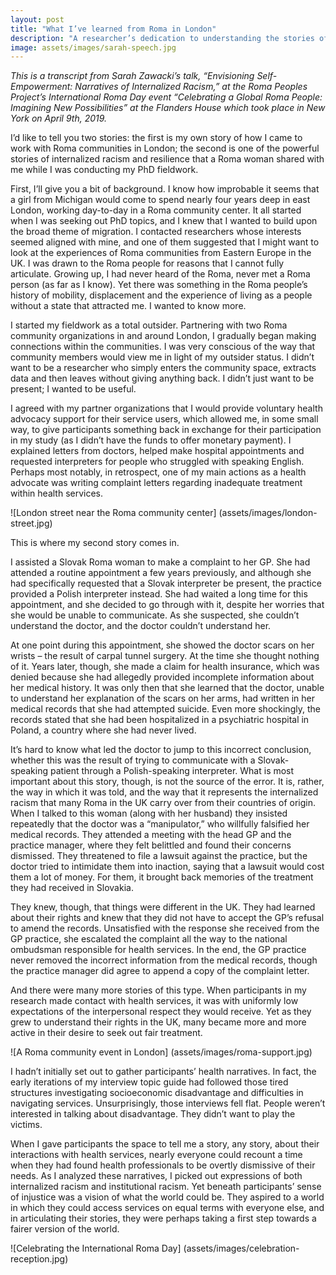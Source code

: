 ```yaml
---
layout: post
title: "What I’ve learned from Roma in London"
description: "A researcher’s dedication to understanding the stories of Roma in London and their efforts to access basic rights" 
image: assets/images/sarah-speech.jpg
---
```


*This is a transcript from Sarah Zawacki’s talk, “Envisioning Self-Empowerment: Narratives of Internalized Racism,” at the Roma Peoples Project’s International Roma Day event “Celebrating a Global Roma People: Imagining New Possibilities” at the Flanders House which took place in New York on April 9th, 2019.*
 
I’d like to tell you two stories: the first is my own story of how I came to work with Roma communities in London; the second is one of the powerful stories of internalized racism and resilience that a Roma woman shared with me while I was conducting my PhD fieldwork.

First, I’ll give you a bit of background. I know how improbable it seems that a girl from Michigan would come to spend nearly four years deep in east London, working day-to-day in a Roma community center. It all started when I was seeking out PhD topics, and I knew that I wanted to build upon the broad theme of migration. I contacted researchers whose interests seemed aligned with mine, and one of them suggested that I might want to look at the experiences of Roma communities from Eastern Europe in the UK. I was drawn to the Roma people for reasons that I cannot fully articulate. Growing up, I had never heard of the Roma, never met a Roma person (as far as I know). Yet there was something in the Roma people’s history of mobility, displacement and the experience of living as a people without a state that attracted me. I wanted to know more.

I started my fieldwork as a total outsider. Partnering with two Roma community organizations in and around London, I gradually began making connections within the communities. I was very conscious of the way that community members would view me in light of my outsider status. I didn’t want to be a researcher who simply enters the community space, extracts data and then leaves without giving anything back. I didn’t just want to be present; I wanted to be useful.

I agreed with my partner organizations that I would provide voluntary health advocacy support for their service users, which allowed me, in some small way, to give participants something back in exchange for their participation in my study (as I didn’t have the funds to offer monetary payment). I explained letters from doctors, helped make hospital appointments and requested interpreters for people who struggled with speaking English. Perhaps most notably, in retrospect, one of my main actions as a health advocate was writing complaint letters regarding inadequate treatment within health services.

![London street near the Roma community center] (assets/images/london-street.jpg)

This is where my second story comes in. 

I assisted a Slovak Roma woman to make a complaint to her GP. She had attended a routine appointment a few years previously, and although she had specifically requested that a Slovak interpreter be present, the practice provided a Polish interpreter instead. She had waited a long time for this appointment, and she decided to go through with it, despite her worries that she would be unable to communicate. As she suspected, she couldn’t understand the doctor, and the doctor couldn’t understand her. 

At one point during this appointment, she showed the doctor scars on her wrists – the result of carpal tunnel surgery. At the time she thought nothing of it. Years later, though, she made a claim for health insurance, which was denied because she had allegedly provided incomplete information about her medical history. It was only then that she learned that the doctor, unable to understand her explanation of the scars on her arms, had written in her medical records that she had attempted suicide. Even more shockingly, the records stated that she had been hospitalized in a psychiatric hospital in Poland, a country where she had never lived.

It’s hard to know what led the doctor to jump to this incorrect conclusion, whether this was the result of trying to communicate with a Slovak-speaking patient through a Polish-speaking interpreter. What is most important about this story, though, is not the source of the error. It is, rather, the way in which it was told, and the way that it represents the internalized racism that many Roma in the UK carry over from their countries of origin. When I talked to this woman (along with her husband) they insisted repeatedly that the doctor was a “manipulator,” who willfully falsified her medical records. They attended a meeting with the head GP and the practice manager, where they felt belittled and found their concerns dismissed. They threatened to file a lawsuit against the practice, but the doctor tried to intimidate them into inaction, saying that a lawsuit would cost them a lot of money. For them, it brought back memories of the treatment they had received in Slovakia. 

They knew, though, that things were different in the UK. They had learned about their rights and knew that they did not have to accept the GP’s refusal to amend the records. Unsatisfied with the response she received from the GP practice, she escalated the complaint all the way to the national ombudsman responsible for health services. In the end, the GP practice never removed the incorrect information from the medical records, though the practice manager did agree to append a copy of the complaint letter.

And there were many more stories of this type. When participants in my research made contact with health services, it was with uniformly low expectations of the interpersonal respect they would receive. Yet as they grew to understand their rights in the UK, many became more and more active in their desire to seek out fair treatment.

![A Roma community event in London] (assets/images/roma-support.jpg)

I hadn’t initially set out to gather participants’ health narratives. In fact, the early iterations of my interview topic guide had followed those tired structures investigating socioeconomic disadvantage and difficulties in navigating services. Unsurprisingly, those interviews fell flat. People weren’t interested in talking about disadvantage. They didn’t want to play the victims.

When I gave participants the space to tell me a story, any story, about their interactions with health services, nearly everyone could recount a time when they had found health professionals to be overtly dismissive of their needs. As I analyzed these narratives, I picked out expressions of both internalized racism and institutional racism. Yet beneath participants’ sense of injustice was a vision of what the world could be. They aspired to a world in which they could access services on equal terms with everyone else, and in articulating their stories, they were perhaps taking a first step towards a fairer version of the world.

![Celebrating the International Roma Day] (assets/images/celebration-reception.jpg)
